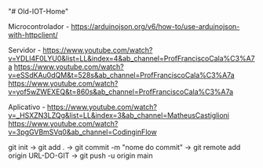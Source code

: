 "# Old-IOT-Home" 

Microcontrolador - https://arduinojson.org/v6/how-to/use-arduinojson-with-httpclient/

Servidor - https://www.youtube.com/watch?v=YDLl4F0LYU0&list=LL&index=4&ab_channel=ProfFranciscoCala%C3%A7a
           https://www.youtube.com/watch?v=eSSdKAu0dQM&t=528s&ab_channel=ProfFranciscoCala%C3%A7a
           https://www.youtube.com/watch?v=yof5wZWEXEQ&t=860s&ab_channel=ProfFranciscoCala%C3%A7a

Aplicativo - https://www.youtube.com/watch?v=_HSXZN3LZQg&list=LL&index=3&ab_channel=MatheusCastiglioni
             https://www.youtube.com/watch?v=3pgGVBmSVq0&ab_channel=CodinginFlow

git init -> git add . -> git commit -m "nome do commit" -> git remote add origin URL-DO-GIT -> git push -u origin main

